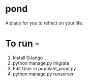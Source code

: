 pond
====

A place for you to reflect on your life.


To run -
========

1. Install DJango
2. python manage.py migrate
3. Edit User in populate_pond.py
4. python manage.py runserver
